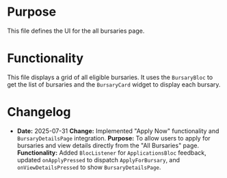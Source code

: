 # Purpose

This file defines the UI for the all bursaries page.

# Functionality

This file displays a grid of all eligible bursaries. It uses the `BursaryBloc` to get the list of bursaries and the `BursaryCard` widget to display each bursary.

# Changelog

- **Date:** 2025-07-31
  **Change:** Implemented "Apply Now" functionality and `BursaryDetailsPage` integration.
  **Purpose:** To allow users to apply for bursaries and view details directly from the "All Bursaries" page.
  **Functionality:** Added `BlocListener` for `ApplicationsBloc` feedback, updated `onApplyPressed` to dispatch `ApplyForBursary`, and `onViewDetailsPressed` to show `BursaryDetailsPage`.